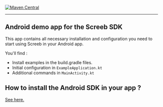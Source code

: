 [![Maven Central](https://img.shields.io/maven-central/v/app.screeb.sdk/survey.svg?label=Maven%20Central)](https://search.maven.org/search?q=g:%22app.screeb.sdk%22%20AND%20a:%22survey%22)

___

## Android demo app for the Screeb SDK

This app contains all necessary installation and configuration you need to start using Screeb in your Android app.

You'll find :

- Install examples in the build.gradle files.
- Initial configuration in `ExampleApplication.kt`
- Additional commands in `MainActivity.kt`

## How to install the Android SDK in your app ?

[See here.](https://github.com/ScreebApp/developers/wiki/Android-SDK-install)
